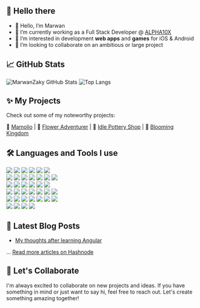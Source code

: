 ## 👋 Hello there
- 👋 Hello, I’m Marwan
- 🔭 I’m currently working as a Full Stack Developer @ [ALPHA10X](https://www.alpha10x.com/)
- 👀 I’m interested in development **web apps** and **games** for iOS & Android
- 👯 I’m looking to collaborate on an ambitious or large project

## 📈 GitHub Stats
<!-- ![EnjiRouz GitHub Stats](https://github-readme-stats.vercel.app/api?username=marwanzaky&count_private=true&hide=contribs&show_icons=true&theme=radical) -->
![MarwanZaky GitHub Stats](https://github-readme-stats.vercel.app/api?username=marwanzaky&show_icons=true&theme=radical&count_private=true&hide_border=true&hide=contribs,issues&hide_rank=true)
![Top Langs](https://github-readme-stats.vercel.app/api/top-langs/?username=marwanzaky&layout=compact&theme=radical&hide_border=true&hide=shaderlab,hlsl,css,scss,pug)

## ✨ My Projects
Check out some of my noteworthy projects:

🚀 [Mamolio](https://mamolio.vercel.app) | 🚀 [Flower Adventurer](https://apps.apple.com/us/app/amanda-flower-adventurer/id1614589612/) | 🚀 [Idle Pottery Shop](https://apps.apple.com/us/app/idle-pottery-shop/id1615734663/) | 🚀 [Blooming Kingdom](https://www.youtube.com/watch?v=Mud0-TqxFnA&ab_channel=BloomingKingdom)

## 🛠️ Languages and Tools I use
<div>
  <img src="https://img.shields.io/badge/-Unity-2c3e50.svg?logo=unity&style=flat">
  <img src="https://img.shields.io/badge/-C%23-2c3e50.svg?logo=csharp&style=flat">
  <img src="https://img.shields.io/badge/-Blender-2c3e50.svg?logo=blender&style=flat">
  <img src="https://img.shields.io/badge/-Firebase-2c3e50.svg?logo=firebase&style=flat">
  <img src="https://img.shields.io/badge/-Rust-2c3e50.svg?logo=rust&style=flat">
  <img src="https://img.shields.io/badge/-Python-2c3e50.svg?logo=python&style=flat">
</div>

<div>
  <img src="https://img.shields.io/badge/-Node.js-2c3e50.svg?logo=node.js&style=flat">
  <img src="https://img.shields.io/badge/-Nest.js-2c3e50.svg?logo=nestjs&style=flat">
  <img src="https://img.shields.io/badge/-Express.js-2c3e50.svg?logo=express&style=flat">
  <img src="https://img.shields.io/badge/-FastAPI-2c3e50.svg?logo=fastapi&style=flat">
  <img src="https://img.shields.io/badge/-MongoDB-2c3e50.svg?logo=mongodb&style=flat">
  <img src="https://img.shields.io/badge/-Neo4j-2c3e50.svg?logo=neo4j&style=flat">
  <img src="https://img.shields.io/badge/-Elastic-2c3e50.svg?logo=elastic&style=flat">
</div>

<div>
  <img src="https://img.shields.io/badge/-HTML5-2c3e50.svg?logo=html5&style=flat">
  <img src="https://img.shields.io/badge/-CSS3-2c3e50.svg?logo=css3&style=flat">
  <img src="https://img.shields.io/badge/-Sass-2c3e50.svg?logo=sass&style=flat">
  <img src="https://img.shields.io/badge/-Tailwind CSS-2c3e50.svg?logo=tailwindcss&style=flat">
  <img src="https://img.shields.io/badge/-Shadcn-2c3e50.svg?logo=shadcnui&style=flat">
  <img src="https://img.shields.io/badge/-PrimeNG-2c3e50.svg?logo=primeng&style=flat">
</div>

<div>
  <img src="https://img.shields.io/badge/-TypeScript-2c3e50.svg?logo=typescript&style=flat">
  <img src="https://img.shields.io/badge/-JavaScript-2c3e50.svg?logo=javascript&style=flat">
  <img src="https://img.shields.io/badge/-Next.js-2c3e50.svg?logo=next.js&style=flat">
  <img src="https://img.shields.io/badge/-React.js-2c3e50.svg?logo=react&style=flat">
  <img src="https://img.shields.io/badge/-Angular-2c3e50.svg?logo=angular&style=flat">
  <img src="https://img.shields.io/badge/-Storybook-2c3e50.svg?logo=storybook&style=flat">
  <img src="https://img.shields.io/badge/Redux-2c3e50.svg?logo=redux&style=flat">
</div>

<div>
  <img src="https://img.shields.io/badge/-Azure-2c3e50.svg?logo=azure-devops&style=flat">
  <img src="https://img.shields.io/badge/-Git-2c3e50.svg?logo=git&style=flat">
  <img src="https://img.shields.io/badge/-Github-2c3e50.svg?logo=github&style=flat">
  <img src="https://img.shields.io/badge/-Visual Studio Code-2c3e50.svg?logo=visualstudiocode&style=flat">
  <img src="https://img.shields.io/badge/-Nx-2c3e50.svg?logo=nx&style=flat">
  <img src="https://img.shields.io/badge/-Jest-2c3e50.svg?logo=jest&style=flat">
  <img src="https://img.shields.io/badge/-Swagger-2c3e50.svg?logo=swagger&style=flat">
</div>

<div>
  <img src="https://img.shields.io/badge/-Postman-2c3e50.svg?logo=postman&style=flat">
  <img src="https://img.shields.io/badge/-Figma-2c3e50.svg?logo=figma&style=flat">
  <img src="https://img.shields.io/badge/-Notion-2c3e50.svg?logo=notion&style=flat">
  <img src="https://img.shields.io/badge/-Docker-2c3e50.svg?logo=docker&style=flat">
</div>

## 📕 Latest Blog Posts
<!-- HASHNODE:START -->
- [My thoughts after learning Angular](https://marwanzaky.hashnode.dev/my-thoughts-after-learning-angular)
<!-- HASHNODE:END -->

... [Read more articles on Hashnode](https://hashnode.com/@marwanzaky)

## 🤝 Let's Collaborate

I'm always excited to collaborate on new projects and ideas. If you have something in mind or just want to say hi, feel free to reach out. Let's create something amazing together!
